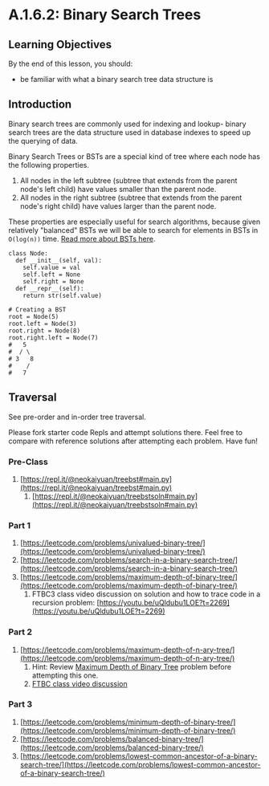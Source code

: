 # A.1.6.2: Binary Search Trees

## Learning Objectives

By the end of this lesson, you should:

* be familiar with what a binary search tree data structure is

## Introduction

Binary search trees are commonly used for indexing and lookup- binary search trees are the data structure used in database indexes to speed up the querying of data.

Binary Search Trees or BSTs are a special kind of tree where each node has the following properties.

1. All nodes in the left subtree (subtree that extends from the parent node's left child) have values smaller than the parent node.
2. All nodes in the right subtree (subtree that extends from the parent node's right child) have values larger than the parent node.

These properties are especially useful for search algorithms, because given relatively "balanced" BSTs we will be able to search for elements in BSTs in `O(log(n))` time. [Read more about BSTs here](https://www.geeksforgeeks.org/binary-search-tree-data-structure/).

```
class Node:
  def __init__(self, val):
    self.value = val
    self.left = None
    self.right = None
  def __repr__(self):
    return str(self.value)

# Creating a BST
root = Node(5)
root.left = Node(3)
root.right = Node(8)
root.right.left = Node(7)
#   5
#  / \
# 3   8
#    /
#   7
```

## Traversal

See pre-order and in-order tree traversal.

Please fork starter code Repls and attempt solutions there. Feel free to compare with reference solutions after attempting each problem. Have fun!

### Pre-Class

1. [https://repl.it/@neokaiyuan/treebst#main.py](https://repl.it/@neokaiyuan/treebst#main.py)
   1. [https://repl.it/@neokaiyuan/treebstsoln#main.py](https://repl.it/@neokaiyuan/treebstsoln#main.py)

### Part 1

1. [https://leetcode.com/problems/univalued-binary-tree/](https://leetcode.com/problems/univalued-binary-tree/)
2. [https://leetcode.com/problems/search-in-a-binary-search-tree/](https://leetcode.com/problems/search-in-a-binary-search-tree/)
3. [https://leetcode.com/problems/maximum-depth-of-binary-tree/](https://leetcode.com/problems/maximum-depth-of-binary-tree/)
   1. FTBC3 class video discussion on solution and how to trace code in a recursion problem: [https://youtu.be/uQldubu1LOE?t=2269](https://youtu.be/uQldubu1LOE?t=2269)

### Part 2

1. [https://leetcode.com/problems/maximum-depth-of-n-ary-tree/](https://leetcode.com/problems/maximum-depth-of-n-ary-tree/)
   1. Hint: Review [Maximum Depth of Binary Tree](https://leetcode.com/problems/maximum-depth-of-binary-tree/) problem before attempting this one.
   2. [FTBC class video discussion](https://youtu.be/L2gtfJBxKzE?t=5329)

### Part 3

1. [https://leetcode.com/problems/minimum-depth-of-binary-tree/](https://leetcode.com/problems/minimum-depth-of-binary-tree/)
2. [https://leetcode.com/problems/balanced-binary-tree/](https://leetcode.com/problems/balanced-binary-tree/)
3. [https://leetcode.com/problems/lowest-common-ancestor-of-a-binary-search-tree/](https://leetcode.com/problems/lowest-common-ancestor-of-a-binary-search-tree/)
